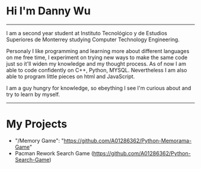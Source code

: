 # Hi I'm Danny Wu
-- -- 
I am a second year student at Instituto Tecnológico y de Estudios Superiores de Monterrey studying Computer Technology Engineering.

Personaly I like programming and learning more about different languages on me free time, I experiment on trying new ways to make the same code just so it'll widen my knowledge and my thought process. As of now I am able to code confidently on C++, Python, MYSQL. Nevertheless I am also able to program little pieces on html and JavaScript.

I am a guy hungry for knowledge, so ebeything I see I'm curious about and try to learn by myself.

-- --
# My Projects
- "/Memory Game": "https://github.com/A01286362/Python-Memorama-Game"
- Pacman Rework Search Game (https://github.com/A01286362/Python-Search-Game)

<!---
A01286362/A01286362 is a ✨ special ✨ repository because its `README.md` (this file) appears on your GitHub profile.
You can click the Preview link to take a look at your changes.
--->
